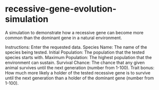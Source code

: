 # recessive-gene-evolution-simulation
A simulation to demonstrate how a recessive gene can become more common than the dominant gene in a natural environment.

Instructions: Enter the requested data.
Species Name: The name of the species being tested.
Initial Population: The population that the tested species starts with.
Maximum Population: The highest population that the environment can sustain.
Survival Chance: The chance that any given animal survives until the next generation (number from 1-100).
Trait bonus: How much more likely a holder of the tested recessive gene is to survive until the next generation than a holder of the dominant gene (number from 1-100).
